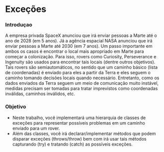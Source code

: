 
# Exceções
### Introduçao

A empresa privada SpaceX anunciou que irá enviar pessoas a Marte até o ano de 2028 (em 5 anos). Já a agência espacial NASA anunciou que irá enviar pessoas a Marte até 2030 (em 7 anos). Um passo importante em ambos os casos é encontrar o local mais apropriado em Marte para começar a colonização. Para isso, rovers como Curiosity, Perseverance e Ingenuity são usados para encontrar tais locais (dentre outros objetivos). Tais rovers são semiautomáticos, no sentido que um caminho básico (lista de coordenadas) é enviado para eles a partir da Terra e eles seguem o caminho tomando decisões locais quando necessário. Entretanto, como os dados enviados da Terra seguem um meio de comunicação muito instável, medidas precisam ser tomadas para tratar imprevistos como coordenadas inválidas, caminhos inválidos, etc.

### Objetivo

- Neste trabalho, você implementará uma hierarquia de classes de exceções para representar possíveis problemas em um caminho enviado para um rover.
- Além das classes, você irá declarar/implementar métodos que podem disparar exceções (throws/throw) bem com irá usar tais métodos capturando (try) e tratando (catch) as possíveis exceções.

